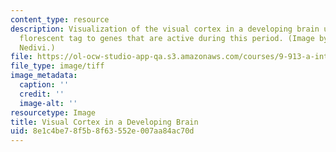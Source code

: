 ```yaml
---
content_type: resource
description: Visualization of the visual cortex in a developing brain utilizing a
  florescent tag to genes that are active during this period. (Image by Prof. Elly
  Nedivi.)
file: https://ol-ocw-studio-app-qa.s3.amazonaws.com/courses/9-913-a-intensive-neuroanatomy-january-iap-2002/8e1c4be78f5b8f63552e007aa84ac70d_chp_9_913a_brain_during_development.tif
file_type: image/tiff
image_metadata:
  caption: ''
  credit: ''
  image-alt: ''
resourcetype: Image
title: Visual Cortex in a Developing Brain
uid: 8e1c4be7-8f5b-8f63-552e-007aa84ac70d
---
```

